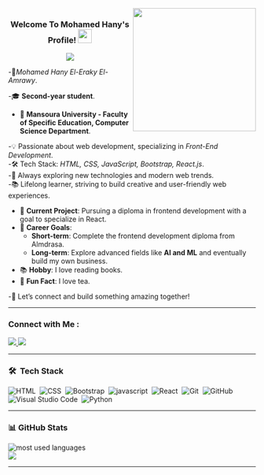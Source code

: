 <img width="250" align="right" src="https://c.tenor.com/_DOBjnGspYAAAAAM/code-coding.gif">

<h3 align="center">
  Welcome To Mohamed Hany's Profile!
  <img src="https://media.giphy.com/media/hvRJCLFzcasrR4ia7z/giphy.gif" width="28">
</h3>

<!-- Typing SVG by DenverCoder1 - https://github.com/DenverCoder1/readme-typing-svg -->
<p align="center">
  <a href="https://github.com/DenverCoder1/readme-typing-svg"><img src="https://readme-typing-svg.herokuapp.com/?lines=learning%20Frontend%20web%20development;Always%20learning%20new%20things&font=Fira%20Code&center=true&width=440&height=45&color=f75c7e&vCenter=true&size=22"></a>
</p> 

 -🚀*Mohamed Hany El-Eraky El-Amrawy*.

-🎓 **Second-year student**.  
- 🏢 **Mansoura University - Faculty of Specific Education, Computer Science Department**.

-💡 Passionate about web development, specializing in *Front-End Development*.  
-🛠 Tech Stack: *HTML, CSS, JavaScript, Bootstrap, React.js*.  
-🚀 Always exploring new technologies and modern web trends.  
-📚 Lifelong learner, striving to build creative and user-friendly web experiences.  

- 🌟 **Current Project**: Pursuing a diploma in frontend development with a goal to specialize in React.
- 🎯 **Career Goals**:
  - **Short-term**: Complete the frontend development diploma from Almdrasa.
  - **Long-term**: Explore advanced fields like **AI and ML** and eventually build my own business.
- 📚 **Hobby**: I love reading books.
- 🍵 **Fun Fact**: I love tea.

-🔗 Let’s connect and build something amazing together!

---

### Connect with Me :

<a href="https://www.linkedin.com/in/Mohamed-Hany26/" target="_blank">
  <img src="https://img.shields.io/badge/Mohamed_Hany-0077B5?style=for-the-badge&logo=linkedin&logoColor=white"/>
</a>
<a href="https://t.me/Mohamed_Hanyyy" target="_blank">
  <img src="https://img.shields.io/badge/Mohamed_Hany-0077B5?style=for-the-badge&logo=telegram&logoColor=white"/>
</a>

---

### 🛠 &nbsp;Tech Stack
![HTML](https://img.shields.io/badge/-HTML-05122A?style=flat&logo=HTML5)&nbsp;
![CSS](https://img.shields.io/badge/-CSS-05122A?style=flat&logo=CSS3&logoColor=1572B6)&nbsp;
![Bootstrap](https://img.shields.io/badge/-Bootstrap-05122A?style=flat&logo=Bootstrap)&nbsp;
![javascript](https://img.shields.io/badge/-Javascript-05122A?style=flat&logo=javascript)&nbsp;
![React](https://img.shields.io/badge/-React-05122A?style=flat&logo=React)&nbsp;
![Git](https://img.shields.io/badge/-Git-05122A?style=flat&logo=git)&nbsp;
![GitHub](https://img.shields.io/badge/-GitHub-05122A?style=flat&logo=github)&nbsp;
![Visual Studio Code](https://img.shields.io/badge/-Visual%20Studio%20Code-05122A?style=flat&logo=visual-studio-code&logoColor=007ACC)&nbsp;
![Python](https://img.shields.io/badge/-Python%20-05122A?style=flat&logo=python)&nbsp;

---

### 📊 GitHub Stats

<img src="https://github-readme-stats.vercel.app/api/top-langs?username=Mohamed-Hany26&show_icons=true&locale=en&layout=compact&theme=radical" alt="most used languages" />

<br>
<a href="https://komarev.com/ghpvc/?username=Mohamed-Hany26&style=for-the-badge">
  <img src="https://komarev.com/ghpvc/?username=Mohamed-Hany26&style=for-the-badge">
</a>

********
